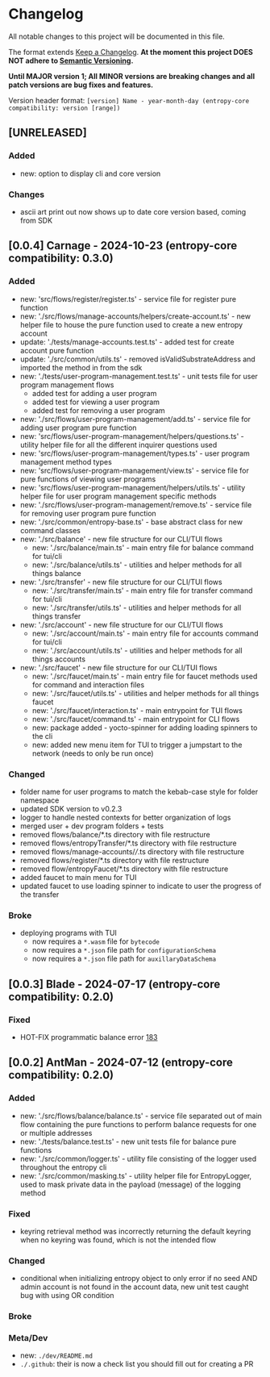 # Changelog

All notable changes to this project will be documented in this file.

The format extends [Keep a Changelog](https://keepachangelog.com/en/1.0.0/).
**At the moment this project DOES NOT adhere to
[Semantic Versioning](https://semver.org/spec/v2.0.0.html).**

**Until MAJOR version 1; All MINOR versions are breaking changes and all patch versions are bug fixes and features.**

Version header format: `[version] Name - year-month-day (entropy-core compatibility: version [range])`

## [UNRELEASED]

### Added
- new: option to display cli and core version

### Changes
- ascii art print out now shows up to date core version based, coming from SDK

## [0.0.4] Carnage - 2024-10-23 (entropy-core compatibility: 0.3.0)

### Added
- new: 'src/flows/register/register.ts' - service file for register pure function
- new: './src/flows/manage-accounts/helpers/create-account.ts' - new helper file to house the pure function used to create a new entropy account
- update: './tests/manage-accounts.test.ts' - added test for create account pure function
- update: './src/common/utils.ts' - removed isValidSubstrateAddress and imported the method in from the sdk
- new: './tests/user-program-management.test.ts' - unit tests file for user program management flows
  - added test for adding a user program
  - added test for viewing a user program
  - added test for removing a user program
- new: './src/flows/user-program-management/add.ts' - service file for adding user program pure function
- new: 'src/flows/user-program-management/helpers/questions.ts' - utility helper file for all the different inquirer questions used
- new: 'src/flows/user-program-management/types.ts' - user program management method types
- new: 'src/flows/user-program-management/view.ts' - service file for pure functions of viewing user programs
- new: 'src/flows/user-program-management/helpers/utils.ts' - utility helper file for user program management specific methods
- new: './src/flows/user-program-management/remove.ts' - service file for removing user program pure function
- new: './src/common/entropy-base.ts' - base abstract class for new command classes
- new: './src/balance' - new file structure for our CLI/TUI flows
  - new: './src/balance/main.ts' - main entry file for balance command for tui/cli
  - new: './src/balance/utils.ts' - utilities and helper methods for all things balance
- new: './src/transfer' - new file structure for our CLI/TUI flows
  - new: './src/transfer/main.ts' - main entry file for transfer command for tui/cli
  - new: './src/transfer/utils.ts' - utilities and helper methods for all things transfer
- new: './src/account' - new file structure for our CLI/TUI flows
  - new: './src/account/main.ts' - main entry file for accounts command for tui/cli
  - new: './src/account/utils.ts' - utilities and helper methods for all things accounts
- new: './src/faucet' - new file structure for our CLI/TUI flows
  - new: './src/faucet/main.ts' - main entry file for faucet methods used for command and interaction files
  - new: './src/faucet/utils.ts' - utilities and helper methods for all things faucet
  - new: './src/faucet/interaction.ts' - main entrypoint for TUI flows
  - new: './src/faucet/command.ts' - main entrypoint for CLI flows
  - new: package added - yocto-spinner for adding loading spinners to the cli
  - new: added new menu item for TUI to trigger a jumpstart to the network (needs to only be run once)

### Changed

- folder name for user programs to match the kebab-case style for folder namespace
- updated SDK version to v0.2.3
- logger to handle nested contexts for better organization of logs
- merged user + dev program folders + tests
- removed flows/balance/*.ts directory with file restructure
- removed flows/entropyTransfer/*.ts directory with file restructure
- removed flows/manage-accounts/*/*.ts directory with file restructure
- removed flows/register/*.ts directory with file restructure
- removed flow/entropyFaucet/*.ts directory with file restructure
- added faucet to main menu for TUI
- updated faucet to use loading spinner to indicate to user the progress of the transfer

### Broke

- deploying programs with TUI
    - now requires a `*.wasm` file for `bytecode`
    - now requires a `*.json` file path for `configurationSchema`
    - now requires a `*.json` file path for `auxillaryDataSchema`


## [0.0.3] Blade - 2024-07-17 (entropy-core compatibility: 0.2.0)

### Fixed
- HOT-FIX programmatic balance error [183](https://github.com/entropyxyz/cli/pull/183)

## [0.0.2] AntMan - 2024-07-12 (entropy-core compatibility: 0.2.0)

### Added
- new: './src/flows/balance/balance.ts' - service file separated out of main flow containing the pure functions to perform balance requests for one or multiple addresses
- new: './tests/balance.test.ts' - new unit tests file for balance pure functions
- new: './src/common/logger.ts' - utility file consisting of the logger used throughout the entropy cli
- new: './src/common/masking.ts' - utility helper file for EntropyLogger, used to mask private data in the payload (message) of the logging method
### Fixed
- keyring retrieval method was incorrectly returning the default keyring when no keyring was found, which is not the intended flow
### Changed
- conditional when initializing entropy object to only error if no seed AND admin account is not found in the account data, new unit test caught bug with using OR condition
### Broke

### Meta/Dev
- new: `./dev/README.md`
- `./.github`: their is now a check list you should fill out for creating a PR
